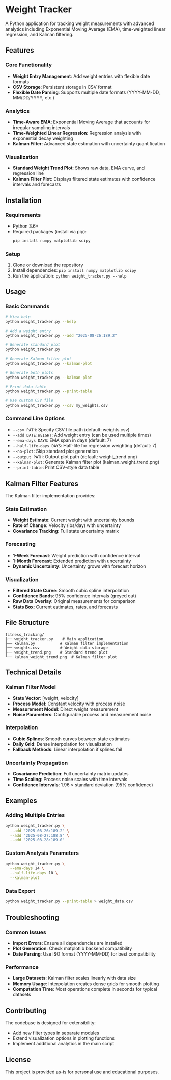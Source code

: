 # Weight Tracker

A Python application for tracking weight measurements with advanced analytics including Exponential Moving Average (EMA), time-weighted linear regression, and Kalman filtering.

## Features

### Core Functionality
- **Weight Entry Management**: Add weight entries with flexible date formats
- **CSV Storage**: Persistent storage in CSV format
- **Flexible Date Parsing**: Supports multiple date formats (YYYY-MM-DD, MM/DD/YYYY, etc.)

### Analytics
- **Time-Aware EMA**: Exponential Moving Average that accounts for irregular sampling intervals
- **Time-Weighted Linear Regression**: Regression analysis with exponential decay weighting
- **Kalman Filter**: Advanced state estimation with uncertainty quantification

### Visualization
- **Standard Weight Trend Plot**: Shows raw data, EMA curve, and regression line
- **Kalman Filter Plot**: Displays filtered state estimates with confidence intervals and forecasts

## Installation

### Requirements
- Python 3.6+
- Required packages (install via pip):
  ```bash
  pip install numpy matplotlib scipy
  ```

### Setup
1. Clone or download the repository
2. Install dependencies: `pip install numpy matplotlib scipy`
3. Run the application: `python weight_tracker.py --help`

## Usage

### Basic Commands

```bash
# View help
python weight_tracker.py --help

# Add a weight entry
python weight_tracker.py --add "2025-08-26:189.2"

# Generate standard plot
python weight_tracker.py

# Generate Kalman filter plot
python weight_tracker.py --kalman-plot

# Generate both plots
python weight_tracker.py --kalman-plot

# Print data table
python weight_tracker.py --print-table

# Use custom CSV file
python weight_tracker.py --csv my_weights.csv
```

### Command Line Options

- `--csv PATH`: Specify CSV file path (default: weights.csv)
- `--add DATE:WEIGHT`: Add weight entry (can be used multiple times)
- `--ema-days DAYS`: EMA span in days (default: 7)
- `--half-life-days DAYS`: Half-life for regression weighting (default: 7)
- `--no-plot`: Skip standard plot generation
- `--output PATH`: Output plot path (default: weight_trend.png)
- `--kalman-plot`: Generate Kalman filter plot (kalman_weight_trend.png)
- `--print-table`: Print CSV-style data table

## Kalman Filter Features

The Kalman filter implementation provides:

### State Estimation
- **Weight Estimate**: Current weight with uncertainty bounds
- **Rate of Change**: Velocity (lbs/day) with uncertainty
- **Covariance Tracking**: Full state uncertainty matrix

### Forecasting
- **1-Week Forecast**: Weight prediction with confidence interval
- **1-Month Forecast**: Extended prediction with uncertainty
- **Dynamic Uncertainty**: Uncertainty grows with forecast horizon

### Visualization
- **Filtered State Curve**: Smooth cubic spline interpolation
- **Confidence Bands**: 95% confidence intervals (greyed out)
- **Raw Data Overlay**: Original measurements for comparison
- **Stats Box**: Current estimates, rates, and forecasts

## File Structure

```
fitness_tracking/
├── weight_tracker.py    # Main application
├── kalman.py           # Kalman filter implementation
├── weights.csv         # Weight data storage
├── weight_trend.png    # Standard trend plot
└── kalman_weight_trend.png  # Kalman filter plot
```

## Technical Details

### Kalman Filter Model
- **State Vector**: [weight, velocity]
- **Process Model**: Constant velocity with process noise
- **Measurement Model**: Direct weight measurement
- **Noise Parameters**: Configurable process and measurement noise

### Interpolation
- **Cubic Splines**: Smooth curves between state estimates
- **Daily Grid**: Dense interpolation for visualization
- **Fallback Methods**: Linear interpolation if splines fail

### Uncertainty Propagation
- **Covariance Prediction**: Full uncertainty matrix updates
- **Time Scaling**: Process noise scales with time intervals
- **Confidence Intervals**: 1.96 × standard deviation (95% confidence)

## Examples

### Adding Multiple Entries
```bash
python weight_tracker.py \
  --add "2025-08-26:189.2" \
  --add "2025-08-27:188.8" \
  --add "2025-08-28:189.0"
```

### Custom Analysis Parameters
```bash
python weight_tracker.py \
  --ema-days 14 \
  --half-life-days 10 \
  --kalman-plot
```

### Data Export
```bash
python weight_tracker.py --print-table > weight_data.csv
```

## Troubleshooting

### Common Issues
- **Import Errors**: Ensure all dependencies are installed
- **Plot Generation**: Check matplotlib backend compatibility
- **Date Parsing**: Use ISO format (YYYY-MM-DD) for best compatibility

### Performance
- **Large Datasets**: Kalman filter scales linearly with data size
- **Memory Usage**: Interpolation creates dense grids for smooth plotting
- **Computation Time**: Most operations complete in seconds for typical datasets

## Contributing

The codebase is designed for extensibility:
- Add new filter types in separate modules
- Extend visualization options in plotting functions
- Implement additional analytics in the main script

## License

This project is provided as-is for personal use and educational purposes.

